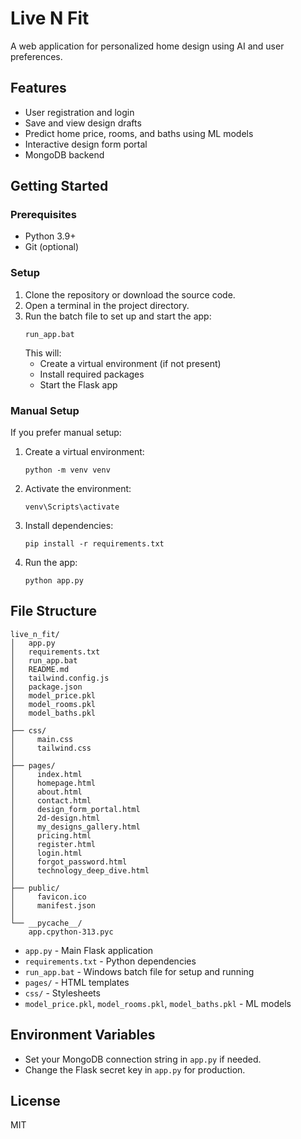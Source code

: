 # Live N Fit

A web application for personalized home design using AI and user preferences.

## Features
- User registration and login
- Save and view design drafts
- Predict home price, rooms, and baths using ML models
- Interactive design form portal
- MongoDB backend

## Getting Started

### Prerequisites
- Python 3.9+
- Git (optional)

### Setup
1. Clone the repository or download the source code.
2. Open a terminal in the project directory.
3. Run the batch file to set up and start the app:
	```
	run_app.bat
	```
	This will:
	- Create a virtual environment (if not present)
	- Install required packages
	- Start the Flask app

### Manual Setup
If you prefer manual setup:
1. Create a virtual environment:
	```
	python -m venv venv
	```
2. Activate the environment:
	```
	venv\Scripts\activate
	```
3. Install dependencies:
	```
	pip install -r requirements.txt
	```
4. Run the app:
	```
	python app.py
	```


## File Structure

```
live_n_fit/
│   app.py
│   requirements.txt
│   run_app.bat
│   README.md
│   tailwind.config.js
│   package.json
│   model_price.pkl
│   model_rooms.pkl
│   model_baths.pkl
│
├── css/
│     main.css
│     tailwind.css
│
├── pages/
│     index.html
│     homepage.html
│     about.html
│     contact.html
│     design_form_portal.html
│     2d-design.html
│     my_designs_gallery.html
│     pricing.html
│     register.html
│     login.html
│     forgot_password.html
│     technology_deep_dive.html
│
├── public/
│     favicon.ico
│     manifest.json
│
└── __pycache__/
	app.cpython-313.pyc
```

- `app.py` - Main Flask application
- `requirements.txt` - Python dependencies
- `run_app.bat` - Windows batch file for setup and running
- `pages/` - HTML templates
- `css/` - Stylesheets
- `model_price.pkl`, `model_rooms.pkl`, `model_baths.pkl` - ML models

## Environment Variables
- Set your MongoDB connection string in `app.py` if needed.
- Change the Flask secret key in `app.py` for production.

## License
MIT

